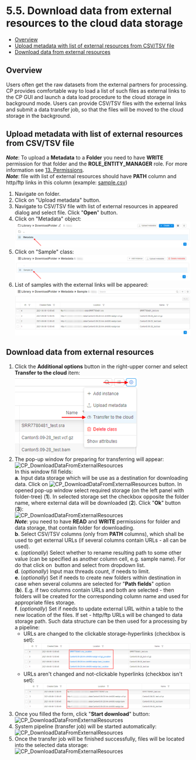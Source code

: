 # 5.5. Download data from external resources to the cloud data storage

- [Overview](#overview)
- [Upload metadata with list of external resources from CSV/TSV file](#upload-metadata-with-list-of-external-resources-from-csvtsv-file)
- [Download data from external resources](#download-data-from-external-resources)

## Overview

Users often get the raw datasets from the external partners for processing. CP provides comfortable way to load a list of such files as external links to the CP GUI and launch a data load procedure to the cloud storage in background mode. Users can provide CSV/TSV files with the external links and submit a data transfer job, so that the files will be moved to the cloud storage in the background.

## Upload metadata with list of external resources from CSV/TSV file

**_Note_**: To upload a **Metadata** to a **Folder** you need to have **WRITE** permission for that folder and the **ROLE\_ENTITY\_MANAGER** role. For more information see [13. Permissions](../13_Permissions/13._Permissions.md).  
**_Note_**: file with list of external resources should have **PATH** column and http/ftp links in this column (example: [sample.csv](attachments/DownloadDataFromExternalResources_sample.csv))

1. Navigate on folder.
2. Click on "Upload metadata" button.
3. Navigate to CSV/TSV file with list of external resources in appeared dialog and select file. Click "**Open**" button.
4. Click on "Metadata" object:  
    ![CP_DownloadDataFromExternalResources](attachments/DownloadDataFromExternalResources_01.png)
5. Click on "Sample" class:  
    ![CP_DownloadDataFromExternalResources](attachments/DownloadDataFromExternalResources_02.png)
6. List of samples with the external links will be appeared:  
    ![CP_DownloadDataFromExternalResources](attachments/DownloadDataFromExternalResources_03.png)

## Download data from external resources

1. Click the **Additional options** button in the right-upper corner and select **Transfer to the cloud** item:  
    ![CP_DownloadDataFromExternalResources](attachments/DownloadDataFromExternalResources_04.png)
2. The pop-up window for preparing for transferring will appear:  
    ![CP_DownloadDataFromExternalResources](attachments/DownloadDataFromExternalResources_05.png)  
    In this window fill fields:  
    **a**. Input data storage which will be use as a destination for downloading data. Click on ![CP_DownloadDataFromExternalResources](attachments/DownloadDataFromExternalResources_06.png) button. In opened pop-up window select required storage (on the left panel with folder-tree) (**1**). In selected storage set the checkbox opposite the folder name, where external data will be downloaded (**2**). Click "**Ok**" button (**3**):  
    ![CP_DownloadDataFromExternalResources](attachments/DownloadDataFromExternalResources_07.png)  
    **_Note_**: you need to have **READ** and **WRITE** permissions for folder and data storage, that contain folder for downloading.  
    **b**. Select CSV/TSV columns (only from **PATH** columns), which shall be used to get external URLs (if several columns contain URLs - all can be used).  
    **c**. (_optionally_) Select whether to rename resulting path to some other value (can be specified as another column cell, e.g. sample name). For do that click on  button and select from dropdown list.  
    **d**. (_optionally_) Input max threads count, if needs to limit.  
    **e**. (_optionally_) Set if needs to create new folders within destination in case when several columns are selected for "**Path fields**" option (**b**). E.g. if two columns contain URLs and both are selected - then folders will be created for the corresponding column name and used for appropriate files storage.  
    **f**. (_optionally_) Set if needs to update external URL within a table to the new location of the files. If set - http/ftp URLs will be changed to data storage path. Such data structure can be then used for a processing by a pipeline:
    - URLs are changed to the clickable storage-hyperlinks (checkbox is set):  
        ![CP_DownloadDataFromExternalResources](attachments/DownloadDataFromExternalResources_08.png)  
    - URLs aren't changed and not-clickable hyperlinks (checkbox isn't set):  
        ![CP_DownloadDataFromExternalResources](attachments/DownloadDataFromExternalResources_09.png)
3. Once you filled the form, click "**Start download**" button:  
    ![CP_DownloadDataFromExternalResources](attachments/DownloadDataFromExternalResources_10.png)
4. System pipeline (transfer job) will be started automatically:  
    ![CP_DownloadDataFromExternalResources](attachments/DownloadDataFromExternalResources_11.png)
5. Once the transfer job will be finished successfully, files will be located into the selected data storage:  
    ![CP_DownloadDataFromExternalResources](attachments/DownloadDataFromExternalResources_12.png)
